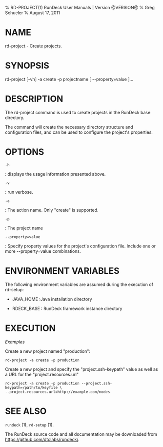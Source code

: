 % RD-PROJECT(1) RunDeck User Manuals | Version @VERSION@
% Greg Schueler
% August 17, 2011

# NAME

rd-project - Create projects.

# SYNOPSIS

rd-project [-vh] -a create -p projectname [ \--property=value ]...

# DESCRIPTION

The rd-project command is used to create projects in the RunDeck base directory.

The command will create the necessary directory structure and configuration files, and can be used to configure the project's properties.

# OPTIONS

`-h`

:    displays the usage information presented above.

`-v`

:    run verbose.

`-a`

:    The action name. Only "create" is supported.

`-p`

:    The project name

`--property=value`

:    Specify property values for the project's configuration file. Include one or more \--property=value combinations.

# ENVIRONMENT VARIABLES #

The following environment variables are assumed during the execution
of rd-setup:

* JAVA_HOME
:Java installation directory

* RDECK_BASE
: RunDeck framework instance directory

# EXECUTION #

*Examples*

Create a new project named "production":

    rd-project -a create -p production

Create a new project and specify the "project.ssh-keypath" value as well as a URL for the "project.resources.url"

    rd-project -a create -p production --project.ssh-keypath=/path/to/keyfile \
    --project.resources.url=http://example.com/nodes


# SEE ALSO

`rundeck` (1), `rd-setup` (1).

The RunDeck source code and all documentation may be downloaded from
<https://github.com/dtolabs/rundeck/>.
